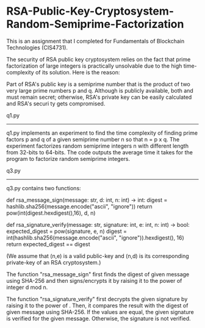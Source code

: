 # RSA-Public-Key-Cryptosystem-Random-Semiprime-Factorization
This is an assignment that I completed for Fundamentals of Blockchain Technologies (CIS4731). 


The security of RSA public key cryptosystem relies on the fact that prime factorization of large integers is practically 
unsolvable due to the high time-complexity of its solution. Here is the reason:



Part of RSA's public key is a semiprime number that is the product of two very large prime numbers p and q. Although  is 
publicly available, both and  must remain secret; otherwise, RSA's private key can be easily calculated and RSA's securi
ty gets compromised.



q1.py 
________________

q1.py implements an experiment to find the time complexity of finding prime factors p and q of a given semiprime number n so that 
n = p x q. The experiment factorizes random semiprime integers n with different length from 32-bits to 64-bits. The code outputs 
the average time it takes for the program to factorize random semiprime integers. 



q3.py 
________________

q3.py contains two functions: 

def rsa_message_sign(message: str, d: int, n: int) -> int:
digest = hashlib.sha256(message.encode("ascii", "ignore"))
return pow(int(digest.hexdigest(),16), d, n)
    
    
def rsa_signature_verify(message: str, signature: int, e: int, n: int) -> bool:
expected_digest = pow(signature, e, n)
digest = int(hashlib.sha256(message.encode("ascii", "ignore")).hexdigest(), 16)
return expected_digest == digest
    
(We assume that (n,e) is a valid public-key and (n,d) is its corresponding private-key of an RSA cryptosystem.)
    
    
The function "rsa_message_sign" first finds the digest of given message using SHA-256 and then signs/encrypts it
by raising it to the power of integer d mod n. 
    
    
The function "rsa_signature_verify" first decrypts the given signature by raising it to the power of . Then, it compares 
the result with the digest of given message using SHA-256. If the values are equal, the given signature is verified 
for the given message. Otherwise, the signature is not verified.
    
    
    






